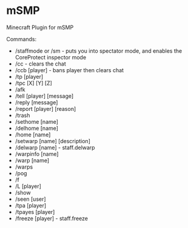 # mSMP
Minecraft Plugin for mSMP

Commands:
- /staffmode or /sm - puts you into spectator mode, and enables the CoreProtect inspector mode
- /cc - clears the chat
- /ccb [player] - bans player then clears chat
- /tp [player]
- /tpc [X] [Y] [Z]
- /afk
- /tell [player] [message]
- /reply [message]
- /report [player] [reason]
- /trash
- /sethome [name]
- /delhome [name]
- /home [name]
- /setwarp [name] [description]
- /delwarp [name] - staff.delwarp
- /warpinfo [name]
- /warp [name]
- /warps
- /pog
- /f
- /L [player]
- /show
- /seen [user]
- /tpa [player]
- /tpayes [player]
- /freeze [player] - staff.freeze

